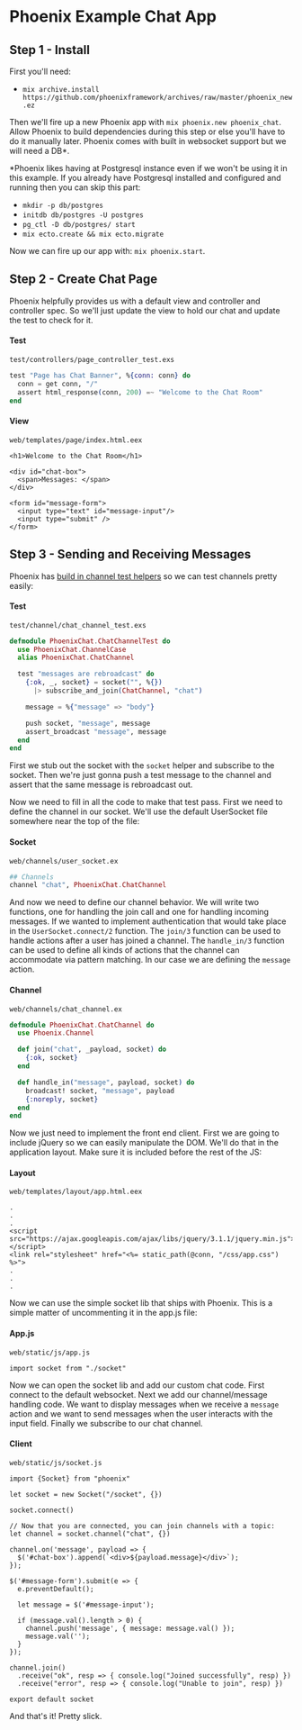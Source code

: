 # Phoenix Example Chat App

## Step 1 - Install

First you'll need:
* `mix archive.install https://github.com/phoenixframework/archives/raw/master/phoenix_new.ez`

Then we'll fire up a new Phoenix app with `mix phoenix.new phoenix_chat`. Allow Phoenix to build dependencies during this step or else you'll have to do it manually later. Phoenix comes with built in websocket support but we will need a DB*.

*Phoenix likes having at Postgresql instance even if we won't be using it in this example. If you already have Postgresql installed and configured and running then you can skip this part:

* `mkdir -p db/postgres`
* `initdb db/postgres -U postgres`
* `pg_ctl -D db/postgres/ start`
* `mix ecto.create && mix ecto.migrate`

Now we can fire up our app with: `mix phoenix.start`.

## Step 2 - Create Chat Page

Phoenix helpfully provides us with a default view and controller and controller spec. So we'll just update the view to hold our chat and update the test to check for it.

#### Test
`test/controllers/page_controller_test.exs`
```Elixir
test "Page has Chat Banner", %{conn: conn} do
  conn = get conn, "/"
  assert html_response(conn, 200) =~ "Welcome to the Chat Room"
end
```

#### View
`web/templates/page/index.html.eex`
```ERB
<h1>Welcome to the Chat Room</h1>

<div id="chat-box">
  <span>Messages: </span>
</div>

<form id="message-form">
  <input type="text" id="message-input"/>
  <input type="submit" />
</form>
```

## Step 3 - Sending and Receiving Messages

Phoenix has [build in channel test helpers](https://hexdocs.pm/phoenix/Phoenix.ChannelTest.html) so we can test channels pretty easily:

#### Test
`test/channel/chat_channel_test.exs`
```Elixir
defmodule PhoenixChat.ChatChannelTest do
  use PhoenixChat.ChannelCase
  alias PhoenixChat.ChatChannel

  test "messages are rebroadcast" do
    {:ok, _, socket} = socket("", %{})
      |> subscribe_and_join(ChatChannel, "chat")

    message = %{"message" => "body"}

    push socket, "message", message
    assert_broadcast "message", message
  end
end
```

First we stub out the socket with the `socket` helper and subscribe to the socket. Then we're just gonna push a test message to the channel and assert that the same message is rebroadcast out.

Now we need to fill in all the code to make that test pass. First we need to define the channel in our socket. We'll use the default UserSocket file somewhere near the top of the file:

#### Socket
`web/channels/user_socket.ex`
```Elixir
## Channels
channel "chat", PhoenixChat.ChatChannel
```

And now we need to define our channel behavior. We will write two functions, one for handling the join call and one for handling incoming messages. If we wanted to implement authentication that would take place in the `UserSocket.connect/2` function. The `join/3` function can be used to handle actions after a user has joined a channel. The `handle_in/3` function can be used to define all kinds of actions that the channel can accommodate via pattern matching. In our case we are defining the `message` action.

#### Channel
`web/channels/chat_channel.ex`
```Elixir
defmodule PhoenixChat.ChatChannel do
  use Phoenix.Channel

  def join("chat", _payload, socket) do
    {:ok, socket}
  end

  def handle_in("message", payload, socket) do
    broadcast! socket, "message", payload
    {:noreply, socket}
  end
end
```

Now we just need to implement the front end client. First we are going to include jQuery so we can easily manipulate the DOM. We'll do that in the application layout. Make sure it is included before the rest of the JS:

#### Layout
`web/templates/layout/app.html.eex`
```ERB
.
.
.
<script src="https://ajax.googleapis.com/ajax/libs/jquery/3.1.1/jquery.min.js"></script>
<link rel="stylesheet" href="<%= static_path(@conn, "/css/app.css") %>">
.
.
.
```

Now we can use the simple socket lib that ships with Phoenix. This is a simple matter of uncommenting it in the app.js file:

#### App.js
`web/static/js/app.js`
```JS
import socket from "./socket"
```

Now we can open the socket lib and add our custom chat code. First connect to the default websocket. Next we add our channel/message handling code. We want to display messages when we receive a `message` action and we want to send messages when the user interacts with the input field. Finally we subscribe to our chat channel.

#### Client
`web/static/js/socket.js`
```JS
import {Socket} from "phoenix"

let socket = new Socket("/socket", {})

socket.connect()

// Now that you are connected, you can join channels with a topic:
let channel = socket.channel("chat", {})

channel.on('message', payload => {
  $('#chat-box').append(`<div>${payload.message}</div>`);
});

$('#message-form').submit(e => {
  e.preventDefault();

  let message = $('#message-input');

  if (message.val().length > 0) {
    channel.push('message', { message: message.val() });
    message.val('');
  }
});

channel.join()
  .receive("ok", resp => { console.log("Joined successfully", resp) })
  .receive("error", resp => { console.log("Unable to join", resp) })

export default socket
```

And that's it! Pretty slick.

